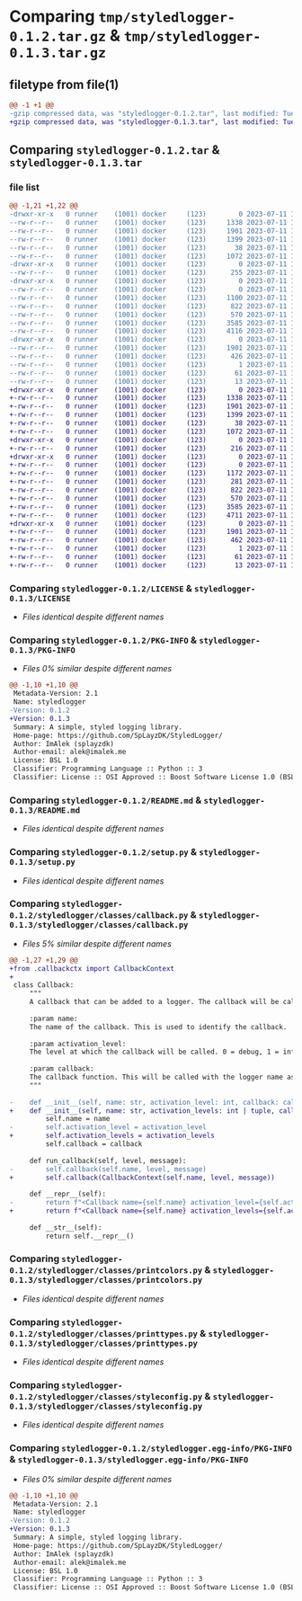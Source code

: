 # Comparing `tmp/styledlogger-0.1.2.tar.gz` & `tmp/styledlogger-0.1.3.tar.gz`

## filetype from file(1)

```diff
@@ -1 +1 @@
-gzip compressed data, was "styledlogger-0.1.2.tar", last modified: Tue Jul 11 15:12:33 2023, max compression
+gzip compressed data, was "styledlogger-0.1.3.tar", last modified: Tue Jul 11 18:56:46 2023, max compression
```

## Comparing `styledlogger-0.1.2.tar` & `styledlogger-0.1.3.tar`

### file list

```diff
@@ -1,21 +1,22 @@
-drwxr-xr-x   0 runner    (1001) docker     (123)        0 2023-07-11 15:12:33.586098 styledlogger-0.1.2/
--rw-r--r--   0 runner    (1001) docker     (123)     1338 2023-07-11 15:12:17.000000 styledlogger-0.1.2/LICENSE
--rw-r--r--   0 runner    (1001) docker     (123)     1901 2023-07-11 15:12:33.586098 styledlogger-0.1.2/PKG-INFO
--rw-r--r--   0 runner    (1001) docker     (123)     1399 2023-07-11 15:12:17.000000 styledlogger-0.1.2/README.md
--rw-r--r--   0 runner    (1001) docker     (123)       38 2023-07-11 15:12:33.586098 styledlogger-0.1.2/setup.cfg
--rw-r--r--   0 runner    (1001) docker     (123)     1072 2023-07-11 15:12:17.000000 styledlogger-0.1.2/setup.py
-drwxr-xr-x   0 runner    (1001) docker     (123)        0 2023-07-11 15:12:33.586098 styledlogger-0.1.2/styledlogger/
--rw-r--r--   0 runner    (1001) docker     (123)      255 2023-07-11 15:12:17.000000 styledlogger-0.1.2/styledlogger/__init__.py
-drwxr-xr-x   0 runner    (1001) docker     (123)        0 2023-07-11 15:12:33.586098 styledlogger-0.1.2/styledlogger/classes/
--rw-r--r--   0 runner    (1001) docker     (123)        0 2023-07-11 15:12:17.000000 styledlogger-0.1.2/styledlogger/classes/__init__.py
--rw-r--r--   0 runner    (1001) docker     (123)     1100 2023-07-11 15:12:17.000000 styledlogger-0.1.2/styledlogger/classes/callback.py
--rw-r--r--   0 runner    (1001) docker     (123)      822 2023-07-11 15:12:17.000000 styledlogger-0.1.2/styledlogger/classes/printcolors.py
--rw-r--r--   0 runner    (1001) docker     (123)      570 2023-07-11 15:12:17.000000 styledlogger-0.1.2/styledlogger/classes/printtypes.py
--rw-r--r--   0 runner    (1001) docker     (123)     3585 2023-07-11 15:12:17.000000 styledlogger-0.1.2/styledlogger/classes/styleconfig.py
--rw-r--r--   0 runner    (1001) docker     (123)     4116 2023-07-11 15:12:17.000000 styledlogger-0.1.2/styledlogger/logger.py
-drwxr-xr-x   0 runner    (1001) docker     (123)        0 2023-07-11 15:12:33.586098 styledlogger-0.1.2/styledlogger.egg-info/
--rw-r--r--   0 runner    (1001) docker     (123)     1901 2023-07-11 15:12:33.000000 styledlogger-0.1.2/styledlogger.egg-info/PKG-INFO
--rw-r--r--   0 runner    (1001) docker     (123)      426 2023-07-11 15:12:33.000000 styledlogger-0.1.2/styledlogger.egg-info/SOURCES.txt
--rw-r--r--   0 runner    (1001) docker     (123)        1 2023-07-11 15:12:33.000000 styledlogger-0.1.2/styledlogger.egg-info/dependency_links.txt
--rw-r--r--   0 runner    (1001) docker     (123)       61 2023-07-11 15:12:33.000000 styledlogger-0.1.2/styledlogger.egg-info/requires.txt
--rw-r--r--   0 runner    (1001) docker     (123)       13 2023-07-11 15:12:33.000000 styledlogger-0.1.2/styledlogger.egg-info/top_level.txt
+drwxr-xr-x   0 runner    (1001) docker     (123)        0 2023-07-11 18:56:46.451903 styledlogger-0.1.3/
+-rw-r--r--   0 runner    (1001) docker     (123)     1338 2023-07-11 18:56:29.000000 styledlogger-0.1.3/LICENSE
+-rw-r--r--   0 runner    (1001) docker     (123)     1901 2023-07-11 18:56:46.451903 styledlogger-0.1.3/PKG-INFO
+-rw-r--r--   0 runner    (1001) docker     (123)     1399 2023-07-11 18:56:29.000000 styledlogger-0.1.3/README.md
+-rw-r--r--   0 runner    (1001) docker     (123)       38 2023-07-11 18:56:46.451903 styledlogger-0.1.3/setup.cfg
+-rw-r--r--   0 runner    (1001) docker     (123)     1072 2023-07-11 18:56:29.000000 styledlogger-0.1.3/setup.py
+drwxr-xr-x   0 runner    (1001) docker     (123)        0 2023-07-11 18:56:46.447903 styledlogger-0.1.3/styledlogger/
+-rw-r--r--   0 runner    (1001) docker     (123)      216 2023-07-11 18:56:29.000000 styledlogger-0.1.3/styledlogger/__init__.py
+drwxr-xr-x   0 runner    (1001) docker     (123)        0 2023-07-11 18:56:46.451903 styledlogger-0.1.3/styledlogger/classes/
+-rw-r--r--   0 runner    (1001) docker     (123)        0 2023-07-11 18:56:29.000000 styledlogger-0.1.3/styledlogger/classes/__init__.py
+-rw-r--r--   0 runner    (1001) docker     (123)     1172 2023-07-11 18:56:29.000000 styledlogger-0.1.3/styledlogger/classes/callback.py
+-rw-r--r--   0 runner    (1001) docker     (123)      281 2023-07-11 18:56:29.000000 styledlogger-0.1.3/styledlogger/classes/callbackctx.py
+-rw-r--r--   0 runner    (1001) docker     (123)      822 2023-07-11 18:56:29.000000 styledlogger-0.1.3/styledlogger/classes/printcolors.py
+-rw-r--r--   0 runner    (1001) docker     (123)      570 2023-07-11 18:56:29.000000 styledlogger-0.1.3/styledlogger/classes/printtypes.py
+-rw-r--r--   0 runner    (1001) docker     (123)     3585 2023-07-11 18:56:29.000000 styledlogger-0.1.3/styledlogger/classes/styleconfig.py
+-rw-r--r--   0 runner    (1001) docker     (123)     4711 2023-07-11 18:56:29.000000 styledlogger-0.1.3/styledlogger/logger.py
+drwxr-xr-x   0 runner    (1001) docker     (123)        0 2023-07-11 18:56:46.447903 styledlogger-0.1.3/styledlogger.egg-info/
+-rw-r--r--   0 runner    (1001) docker     (123)     1901 2023-07-11 18:56:46.000000 styledlogger-0.1.3/styledlogger.egg-info/PKG-INFO
+-rw-r--r--   0 runner    (1001) docker     (123)      462 2023-07-11 18:56:46.000000 styledlogger-0.1.3/styledlogger.egg-info/SOURCES.txt
+-rw-r--r--   0 runner    (1001) docker     (123)        1 2023-07-11 18:56:46.000000 styledlogger-0.1.3/styledlogger.egg-info/dependency_links.txt
+-rw-r--r--   0 runner    (1001) docker     (123)       61 2023-07-11 18:56:46.000000 styledlogger-0.1.3/styledlogger.egg-info/requires.txt
+-rw-r--r--   0 runner    (1001) docker     (123)       13 2023-07-11 18:56:46.000000 styledlogger-0.1.3/styledlogger.egg-info/top_level.txt
```

### Comparing `styledlogger-0.1.2/LICENSE` & `styledlogger-0.1.3/LICENSE`

 * *Files identical despite different names*

### Comparing `styledlogger-0.1.2/PKG-INFO` & `styledlogger-0.1.3/PKG-INFO`

 * *Files 0% similar despite different names*

```diff
@@ -1,10 +1,10 @@
 Metadata-Version: 2.1
 Name: styledlogger
-Version: 0.1.2
+Version: 0.1.3
 Summary: A simple, styled logging library.
 Home-page: https://github.com/SpLayzDK/StyledLogger/
 Author: ImAlek (splayzdk)
 Author-email: alek@imalek.me
 License: BSL 1.0
 Classifier: Programming Language :: Python :: 3
 Classifier: License :: OSI Approved :: Boost Software License 1.0 (BSL-1.0)
```

### Comparing `styledlogger-0.1.2/README.md` & `styledlogger-0.1.3/README.md`

 * *Files identical despite different names*

### Comparing `styledlogger-0.1.2/setup.py` & `styledlogger-0.1.3/setup.py`

 * *Files identical despite different names*

### Comparing `styledlogger-0.1.2/styledlogger/classes/callback.py` & `styledlogger-0.1.3/styledlogger/classes/callback.py`

 * *Files 5% similar despite different names*

```diff
@@ -1,27 +1,29 @@
+from .callbackctx import CallbackContext
+
 class Callback:
     """
     A callback that can be added to a logger. The callback will be called with the logger name as the first argument and message as the second argument.
 
     :param name:
     The name of the callback. This is used to identify the callback.
 
     :param activation_level:
     The level at which the callback will be called. 0 = debug, 1 = info, 2 = warn, 3 = error, 4 = fatal. All prints lower than the level will be ignored.
 
     :param callback:
     The callback function. This will be called with the logger name as the first argument, the level as the second and message as the third argument.
     """
 
-    def __init__(self, name: str, activation_level: int, callback: callable):
+    def __init__(self, name: str, activation_levels: int | tuple, callback: callable):
         self.name = name
-        self.activation_level = activation_level
+        self.activation_levels = activation_levels
         self.callback = callback
 
     def run_callback(self, level, message):
-        self.callback(self.name, level, message)
+        self.callback(CallbackContext(self.name, level, message))
 
     def __repr__(self):
-        return f"<Callback name={self.name} activation_level={self.activation_level} callback={self.callback}>"
+        return f"<Callback name={self.name} activation_levels={self.activation_levels} callback={self.callback}>"
 
     def __str__(self):
         return self.__repr__()
```

### Comparing `styledlogger-0.1.2/styledlogger/classes/printcolors.py` & `styledlogger-0.1.3/styledlogger/classes/printcolors.py`

 * *Files identical despite different names*

### Comparing `styledlogger-0.1.2/styledlogger/classes/printtypes.py` & `styledlogger-0.1.3/styledlogger/classes/printtypes.py`

 * *Files identical despite different names*

### Comparing `styledlogger-0.1.2/styledlogger/classes/styleconfig.py` & `styledlogger-0.1.3/styledlogger/classes/styleconfig.py`

 * *Files identical despite different names*

### Comparing `styledlogger-0.1.2/styledlogger.egg-info/PKG-INFO` & `styledlogger-0.1.3/styledlogger.egg-info/PKG-INFO`

 * *Files 0% similar despite different names*

```diff
@@ -1,10 +1,10 @@
 Metadata-Version: 2.1
 Name: styledlogger
-Version: 0.1.2
+Version: 0.1.3
 Summary: A simple, styled logging library.
 Home-page: https://github.com/SpLayzDK/StyledLogger/
 Author: ImAlek (splayzdk)
 Author-email: alek@imalek.me
 License: BSL 1.0
 Classifier: Programming Language :: Python :: 3
 Classifier: License :: OSI Approved :: Boost Software License 1.0 (BSL-1.0)
```

